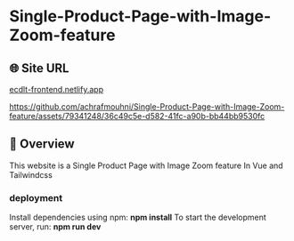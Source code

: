 # Single-Product-Page-with-Image-Zoom-feature

## 🌐 Site URL
[ecdlt-frontend.netlify.app
](https://ecdlt-frontend.netlify.app)

https://github.com/achrafmouhni/Single-Product-Page-with-Image-Zoom-feature/assets/79341248/36c49c5e-d582-41fc-a90b-bb44bb9530fc



## 🎁 Overview
This website is a Single Product Page with Image Zoom feature In Vue and Tailwindcss

### deployment 
Install dependencies using npm: **npm install**
To start the development server, run: **npm run dev**

